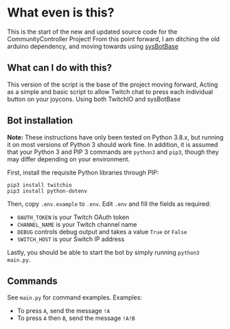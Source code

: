 # What even is this?

This is the start of the new and updated source code for the CommunityController Project! From this point forward, I am ditching the old arduino dependency, and moving towards using [sysBotBase](https://github.com/olliz0r/sys-botbase)

## What can I do with this?

This version of the script is the base of the project moving forward, Acting as a simple and basic script to allow Twitch chat to press each individual button on your joycons. Using both TwitchIO and sysBotBase

## Bot installation

**Note:** These instructions have only been tested on Python 3.8.x, but running it on most versions of Python 3 should work fine. In addition, it is assumed that your Python 3 and PIP 3 commands are `python3` and `pip3`, though they may differ depending on your environment.

First, install the requisite Python libraries through PIP:

    pip3 install twitchio
    pip3 install python-dotenv

Then, copy `.env.example` to `.env`. Edit `.env` and fill the fields as required:
- `OAUTH_TOKEN` is your Twitch OAuth token
- `CHANNEL_NAME` is your Twitch channel name
- `DEBUG` controls debug output and takes a value `True` or `False`
- `SWITCH_HOST` is your Switch IP address

Lastly, you should be able to start the bot by simply running `python3 main.py`. 

## Commands

See `main.py` for command examples. Examples:
- To press `A`, send the message `!A`
- To press `A` then `B`, send the message `!A!B`
